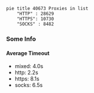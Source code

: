 
```mermaid
pie title 40673 Proxies in list
    "HTTP" : 28629
    "HTTPS": 10730
    "SOCKS" : 8482
```

### Some Info
#### Average Timeout

- mixed: 4.0s
- http: 2.2s
- https: 8.1s
- socks: 6.5s